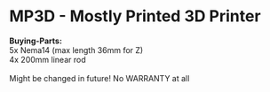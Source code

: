 <h1>MP3D - Mostly Printed 3D Printer</h1>

<b>Buying-Parts:</b><br>
5x Nema14 (max length 36mm for Z)<br>
4x 200mm linear rod<br>
<br>
Might be changed in future! No WARRANTY at all<br>


